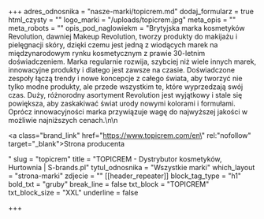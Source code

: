 +++
adres_odnosnika = "nasze-marki/topicrem.md"
dodaj_formularz = true
html_czysty = ""
logo_marki = "/uploads/topicrem.jpg"
meta_opis = ""
meta_robots = ""
opis_pod_naglowiekm = "Brytyjska marka kosmetyków Revolution, dawniej Makeup Revolution, tworzy produkty do makijażu i pielęgnacji skóry, dzięki czemu jest jedną z wiodących marek na międzynarodowym rynku kosmetycznym z prawie 30-letnim doświadczeniem. Marka regularnie rozwija, szybciej niż wiele innych marek, innowacyjne produkty i dlatego jest zawsze na czasie. Doświadczone zespoły łączą trendy i nowe koncepcje z całego świata, aby tworzyć nie tylko modne produkty, ale przede wszystkim te, które wyprzedzają swój czas. Duży, różnorodny asortyment Revolution jest wyjątkowy i stale się powiększa, aby zaskakiwać świat urody nowymi kolorami i formułami. Oprócz innowacyjności marka przywiązuje wagę do najwyższej jakości w możliwie najniższych cenach.\n\n    <p><a class=\"brand_link\" href=\"https://www.topicrem.com/en\" rel:\"nofollow\" target=\"_blank\">Strona producenta</a></p>"
slug = "topicrem"
title = "TOPICREM - Dystrybutor kosmetyków, Hurtownia | S-brands.pl"
tytul_odnosnika = "Wszystkie marki"
which_layout = "strona-marki"
zdjecie = ""
[[header_repeater]]
block_tag_type = "h1"
bold_txt = "gruby"
break_line = false
txt_block = "TOPICREM"
txt_block_size = "XXL"
underline = false

+++
